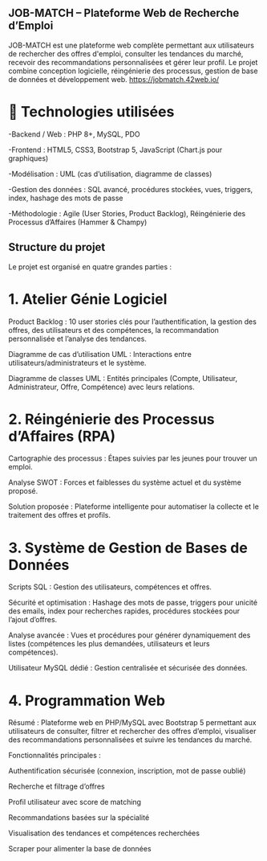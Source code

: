 ## JOB-MATCH – Plateforme Web de Recherche d’Emploi

 JOB-MATCH est une plateforme web complète permettant aux utilisateurs de rechercher des offres d'emploi, consulter les tendances du marché, recevoir des recommandations personnalisées et gérer leur profil. Le projet combine conception logicielle, réingénierie des processus, gestion de base de données et développement web.
 https://jobmatch.42web.io/

# 🔧 Technologies utilisées

  -Backend / Web : PHP 8+, MySQL, PDO

  -Frontend : HTML5, CSS3, Bootstrap 5, JavaScript (Chart.js pour graphiques)

  -Modélisation : UML (cas d’utilisation, diagramme de classes)

  -Gestion des données : SQL avancé, procédures stockées, vues, triggers, index, hashage des mots de passe

  -Méthodologie : Agile (User Stories, Product Backlog), Réingénierie des Processus d’Affaires (Hammer & Champy)
  
##  Structure du projet

Le projet est organisé en quatre grandes parties :

# 1. Atelier Génie Logiciel

Product Backlog : 10 user stories clés pour l’authentification, la gestion des offres, des utilisateurs et des compétences, la recommandation personnalisée et l’analyse des tendances.

Diagramme de cas d’utilisation UML : Interactions entre utilisateurs/administrateurs et le système.

Diagramme de classes UML : Entités principales (Compte, Utilisateur, Administrateur, Offre, Compétence) avec leurs relations.

# 2. Réingénierie des Processus d’Affaires (RPA)

Cartographie des processus : Étapes suivies par les jeunes pour trouver un emploi.

Analyse SWOT : Forces et faiblesses du système actuel et du système proposé.

Solution proposée : Plateforme intelligente pour automatiser la collecte et le traitement des offres et profils.

# 3. Système de Gestion de Bases de Données

Scripts SQL : Gestion des utilisateurs, compétences et offres.

Sécurité et optimisation : Hashage des mots de passe, triggers pour unicité des emails, index pour recherches rapides, procédures stockées pour l’ajout d’offres.

Analyse avancée : Vues et procédures pour générer dynamiquement des listes (compétences les plus demandées, utilisateurs et leurs compétences).

Utilisateur MySQL dédié : Gestion centralisée et sécurisée des données.

# 4. Programmation Web

Résumé : Plateforme web en PHP/MySQL avec Bootstrap 5 permettant aux utilisateurs de consulter, filtrer et rechercher des offres d’emploi, visualiser des recommandations personnalisées et suivre les tendances du marché.

Fonctionnalités principales :

Authentification sécurisée (connexion, inscription, mot de passe oublié)

Recherche et filtrage d’offres

Profil utilisateur avec score de matching

Recommandations basées sur la spécialité

Visualisation des tendances et compétences recherchées

Scraper pour alimenter la base de données
